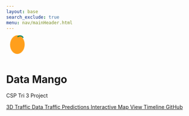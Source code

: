```yaml
---
layout: base
search_exclude: true
menu: nav/mainHeader.html
---
```


<div class="bg-[#FAFAF8] text-[#333333]">
  <!-- Canvas for Traffic Animation -->
  <canvas id="trafficCanvas"></canvas>

  <!-- Hero Content -->
  <div class="flex items-center justify-center min-h-screen px-4">
    <div class="z-10 bg-white rounded-2xl shadow-2xl p-8 max-w-xl text-center">
      <!-- Rotating Mango Icon -->
      <div class="flex justify-center mb-4">
        <div class="rotate-slow">
          <svg width="60" height="60" viewBox="0 0 64 64" xmlns="http://www.w3.org/2000/svg">
            <g fill="none" stroke="#FF9F1C" stroke-width="2">
              <ellipse cx="32" cy="32" rx="20" ry="26" fill="#FF9F1C"/>
              <path d="M32 10 C35 5, 45 5, 48 12" stroke="#007F5F" stroke-width="3" fill="none"/>
            </g>
          </svg>
        </div>
      </div>
      <!-- Title & Description -->
      <h1 class="text-4xl font-bold text-[#FF9F1C] mb-2">Data Mango</h1>
      <p class="text-xl text-[#015A65] mb-6">CSP Tri 3 Project</p>
      <!-- Interactive Buttons -->
      <div class="flex flex-wrap gap-4 justify-center">
        <a href="3d-traffic.html" class="px-4 py-2 rounded-full bg-[#FF9F1C] text-white shadow hover:bg-[#e88d15] transition">
          3D Traffic Data
        </a>
        <a href="predictions.html" class="px-4 py-2 rounded-full bg-[#007F5F] text-white shadow hover:bg-[#006b50] transition">
          Traffic Predictions
        </a>
        <a href="map.html" class="px-4 py-2 rounded-full bg-[#015A65] text-white shadow hover:bg-[#01404a] transition">
          Interactive Map
        </a>
        <a href="https://github.com/users/Tvick22/projects/4" target="_blank" class="px-4 py-2 rounded-full bg-[#F25C54] text-white shadow hover:bg-[#e04d48] transition">
          View Timeline
        </a>
        <a href="https://github.com/Tvick22/DataMango" target="_blank" class="px-4 py-2 rounded-full bg-[#FF9F1C] text-white shadow hover:bg-[#e88d15] transition">
          GitHub
        </a>
      </div>
    </div>
  </div>

  <!-- Traffic Animation Script -->
  <script>
    const canvas = document.getElementById('trafficCanvas');
    const ctx = canvas.getContext('2d');
    let cars = [];
    let lanes = [];

    // Adjust canvas to fill the window
    function resizeCanvas() {
      canvas.width = window.innerWidth;
      canvas.height = window.innerHeight;
      // Define three lanes at different vertical positions
      lanes = [canvas.height * 0.3, canvas.height * 0.5, canvas.height * 0.7];
    }
    window.addEventListener('resize', resizeCanvas);
    resizeCanvas();

    // Create car objects with random speed and color (red or green accent)
    function createCars(num) {
      cars = [];
      for (let i = 0; i < num; i++) {
        const lane = lanes[Math.floor(Math.random() * lanes.length)];
        cars.push({
          x: Math.random() * canvas.width,
          y: lane - 10, // Adjust Y position to center within lane
          width: 30,
          height: 20,
          speed: 1 + Math.random() * 2,
          color: Math.random() > 0.5 ? '#F25C54' : '#007F5F'
        });
      }
    }
    createCars(10);

    // Animation loop: clear canvas, draw lane lines, and animate cars
    function animate() {
      ctx.clearRect(0, 0, canvas.width, canvas.height);

      // Draw lane lines
      ctx.strokeStyle = '#015A65';
      ctx.lineWidth = 2;
      lanes.forEach(lane => {
        ctx.beginPath();
        ctx.moveTo(0, lane);
        ctx.lineTo(canvas.width, lane);
        ctx.stroke();
      });

      // Draw and update cars
      cars.forEach(car => {
        ctx.fillStyle = car.color;
        ctx.fillRect(car.x, car.y, car.width, car.height);
        car.x += car.speed;
        if (car.x > canvas.width) {
          car.x = -car.width;
        }
      });

      requestAnimationFrame(animate);
    }
    animate();
  </script>

  <style>
  /* Mango icon spin animation */
  @keyframes spin {
    from { transform: rotate(0deg); }
    to { transform: rotate(360deg); }
  }
  .rotate-slow {
    animation: spin 10s linear infinite;
  }
  /* Canvas covers full screen behind content */
  #trafficCanvas {
    position: fixed;
    top: 0;
    left: 0;
  }
</style>
</div>
